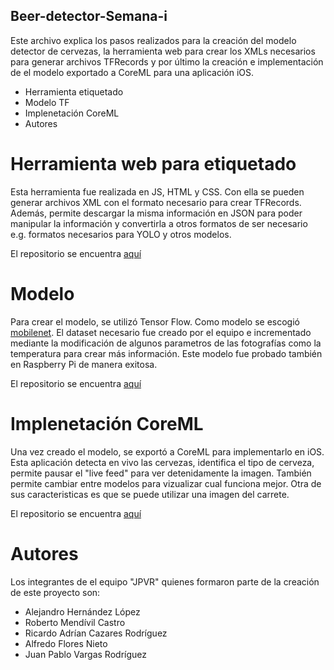 ## Beer-detector-Semana-i
Este archivo explica los pasos realizados para la creación del modelo detector de cervezas, la herramienta web para crear los XMLs necesarios para generar archivos TFRecords y por último la creación e implementación de el modelo exportado a CoreML para una aplicación iOS.

- Herramienta etiquetado
- Modelo TF
- Implenetación CoreML
- Autores

# Herramienta web para etiquetado
Esta herramienta fue realizada en JS, HTML y CSS. Con ella se pueden generar archivos XML con el formato necesario para crear TFRecords. Además, permite descargar la misma información en JSON para poder manipular la información y convertirla a otros formatos de ser necesario e.g. formatos necesarios para YOLO y otros modelos.

El repositorio se encuentra [aquí](https://github.com/alfredofloresnt/label-images-tool)

# Modelo
Para crear el modelo, se utilizó Tensor Flow. Como modelo se escogió [mobilenet](https://arxiv.org/abs/1704.04861).
El dataset necesario fue creado por el equipo e incrementado mediante la modificación de algunos parametros de las fotografías como la temperatura para crear más información. Este modelo fue probado también en Raspberry Pi de manera exitosa. 

El repositorio se encuentra [aquí](https://drive.google.com/open?id=1VGBfodEMjlCZ6ZsxKyfoVOTxixXVbHHO)

# Implenetación CoreML
Una vez creado el modelo, se exportó a CoreML para implementarlo en iOS. Esta aplicación detecta en vivo las cervezas, identifica el tipo de cerveza, permite pausar el "live feed" para ver detenidamente la imagen. También permite cambiar entre modelos para vizualizar cual funciona mejor. Otra de sus caracteristicas es que se puede utilizar una imagen del carrete.

El repositorio se encuentra [aquí](https://github.com/Alexhl09/ClasificadorCervezas)

# Autores
Los integrantes de el equipo "JPVR" quienes formaron parte de la creación de este proyecto son:
- Alejandro Hernández López
- Roberto Mendívil Castro
- Ricardo Adrían Cazares Rodríguez
- Alfredo Flores Nieto
- Juan Pablo Vargas Rodríguez
